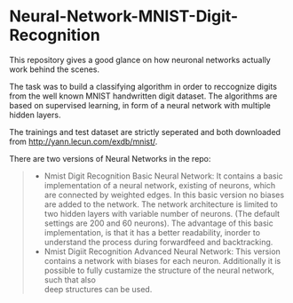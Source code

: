 # Neural-Network-MNIST-Digit-Recognition
This repository gives a good glance on how neuronal networks actually work behind the scenes. 

The task was to build a classifying algorithm in order to reccognize digits from the well known MNIST handwritten digit dataset. 
The algorithms are based on supervised learning, in form of a neural network with multiple hidden layers.

The trainings and test dataset are strictly seperated and both downloaded from http://yann.lecun.com/exdb/mnist/. 

There are two versions of Neural Networks in the repo:
> - Nmist Digit Recognition Basic Neural Network:
    It contains a basic implementation of a neural network, existing of neurons, which are connected by weighted edges. In this basic version no biases are added to         the network. The network architecture is limited to two hidden layers with variable number of neurons. (The default settings are 200 and 60 neurons). The advantage of this basic implementation, is that it has a better readability, inorder to understand the process during forwardfeed and backtracking. 
> - Nmist Digiit Recognition Advanced Neural Network:
    This version contains a network with biases for each neuron. Additionally it is possible to fully custamize the structure of the neural network, such that also     
    deep structures can be used.
    
